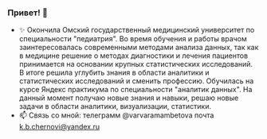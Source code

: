 ### Привет!  👋

- ✨ Окончила Омский государственный медицинский университет по специальности
"педиатрия". Во время обучения и работы врачом заинтересовалась современными
методами анализа данных, так как в медицине решение о методах диагностики и лечения
пациентов принимается на основании крупных статистических исследований. В итоге
решила углубить знания в области аналитики и статистических исследований и сменить
профессию. Обучилась на курсе Яндекс практикума по специальности "аналитик данных".
На данный момент получаю новые знания и навыки, решаю новые задачи в области
аналитики, визуализации, статистики.
- 📫 Связь со мной: телеграмм @varvaramambetova почта k.b.chernovi@yandex.ru
